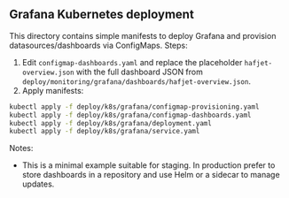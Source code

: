 Grafana Kubernetes deployment
-----------------------------

This directory contains simple manifests to deploy Grafana and provision datasources/dashboards via ConfigMaps. Steps:

1. Edit `configmap-dashboards.yaml` and replace the placeholder `hafjet-overview.json` with the full dashboard JSON from `deploy/monitoring/grafana/dashboards/hafjet-overview.json`.
2. Apply manifests:

```bash
kubectl apply -f deploy/k8s/grafana/configmap-provisioning.yaml
kubectl apply -f deploy/k8s/grafana/configmap-dashboards.yaml
kubectl apply -f deploy/k8s/grafana/deployment.yaml
kubectl apply -f deploy/k8s/grafana/service.yaml
```

Notes:
- This is a minimal example suitable for staging. In production prefer to store dashboards in a repository and use Helm or a sidecar to manage updates.
